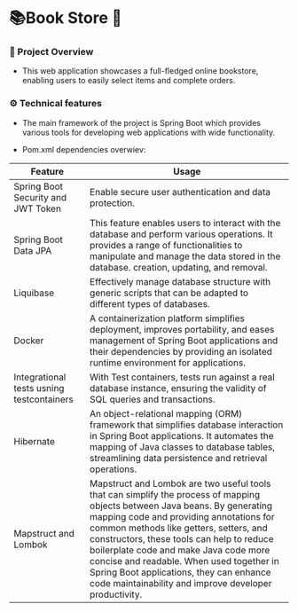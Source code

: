 # 📚Book Store 🔖

### 📖 Project Overview 
- This web application showcases a full-fledged online bookstore, enabling users to easily select items and complete orders.
### ⚙️ Technical features
- The main framework of the project is Spring Boot which provides various tools for developing web applications with wide functionality.

- Pom.xml dependencies overwiev:

| Feature                           | Usage                                                                  |
|----------------------------------|------------------------------------------------------------------------------|
| Spring Boot Security and JWT Token | Enable secure user authentication and data protection.                      |
| Spring Boot Data JPA                | This feature enables users to interact with the database and perform various operations. It provides a range of functionalities to manipulate and manage the data stored in the database. creation, updating, and removal.        |
| Liquibase          | Effectively manage database structure with generic scripts that can be adapted to different types of databases.  |
| Docker                  | A containerization platform simplifies deployment, improves portability, and eases management of Spring Boot applications and their dependencies by providing an isolated runtime environment for applications. |
| Integrational tests usning testcontainers                    | With Test containers, tests run against a real database instance, ensuring the validity of SQL queries and transactions.                 |
| Hibernate          | An object-relational mapping (ORM) framework that simplifies database interaction in Spring Boot applications. It automates the mapping of Java classes to database tables, streamlining data persistence and retrieval operations.                                            |
| Mapstruct and Lombok              |Mapstruct and Lombok are two useful tools that can simplify the process of mapping objects between Java beans. By generating mapping code and providing annotations for common methods like getters, setters, and constructors, these tools can help to reduce boilerplate code and make Java code more concise and readable. When used together in Spring Boot applications, they can enhance code maintainability and improve developer productivity.

